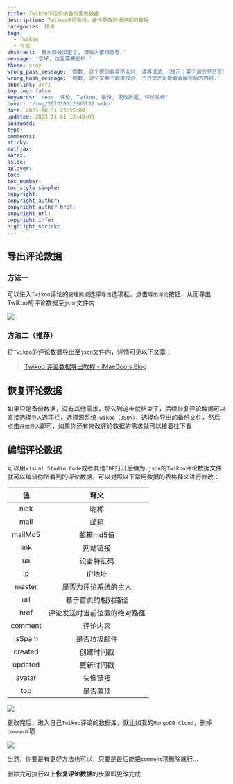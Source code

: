 ```yaml
---
title: Twikoo评论系统备份更改数据
description: Twikoo评论系统，备份更改数据评论的数据
categories: 技术
tags:
  - Twikoo
  - 评论
abstract: '有东西被加密了, 请输入密码查看.'
message: '您好, 这里需要密码.'
theme: xray
wrong_pass_message: '抱歉, 这个密码看着不太对, 请再试试.（提示：某个词的罗马音）'
wrong_hash_message: '抱歉, 这个文章不能被校验, 不过您还是能看看解密后的内容.'
abbrlink: 3ef1
top_img: false
keywords: 'Hexo, 评论, Twikoo, 备份, 更改数据, 评论系统'
cover: '/img/202310312305132.webp'
date: 2023-10-31 23:55:00
updated: 2023-11-01 12:40:00
password:
type:
comments:
sticky:
mathjax:
katex:
aside:
aplayer:
toc:
toc_number:
toc_style_simple:
copyright:
copyright_author:
copyright_author_href:
copyright_url:
copyright_info:
highlight_shrink:
---
```


## 导出评论数据

### 方法一

可以进入`Twikoo`评论的`管理面板`选择`导出`选项栏，点击`导出评论`按钮，从而导出Twikoo的评论数据至`json`文件内

![](/img/202310312344559.webp)

### 方法二（推荐）

将`Twikoo`的评论数据导出至`json`文件内，详情可见以下文章：

>[Twikoo 评论数据导出教程 - iMaeGoo's Blog](https://www.imaegoo.com/2022/twikoo-data-export/)

## 恢复评论数据

如果只是备份数据，没有其他需求，那么到这步就结束了，后续恢复评论数据可以直接选择`导入`选项栏，选择源系统`Twikoo（JSON）`，选择你导出的备份文件，然后点击`开始导入`即可，如果你还有修改评论数据的需求就可以接着往下看

## 编辑评论数据

可以用`Visual Studio Code`或者其他`IDE`打开后缀为`.json`的`Twikoo`评论数据文件就可以编辑你所看到的评论数据，可以对照以下常用数据的表格释义进行修改：

|   值    |             释义             |
| :-----: | :--------------------------: |
|  nick   |             昵称             |
|  mail   |             邮箱             |
| mailMd5 |          邮箱md5值           |
|  link   |           网站链接           |
|   ua    |          设备特征码          |
|   ip    |            IP地址            |
| master  |     是否为评论系统的主人     |
|   url   |      基于首页的相对路径      |
|  href   | 评论发送时当前位置的绝对路径 |
| comment |           评论内容           |
| isSpam  |         是否垃圾邮件         |
| created |          创建时间戳          |
| updated |          更新时间戳          |
| avatar  |           头像链接           |
|   top   |           是否置顶           |

![](/img/202310312305132.webp)

更改完后，进入自己`Twikoo`评论的数据库，就比如我的`MongoDB Cloud`，删掉`comment`项

![](/img/202310312351050.webp)

当然，你要是有更好方法也可以，只要是最后能把`comment`项删除就行...

删除完可执行以上**恢复评论数据**的步骤即更改完成